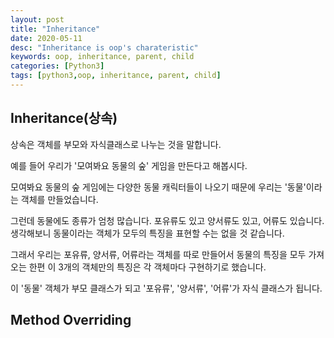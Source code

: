 ```yaml
---
layout: post
title: "Inheritance"
date: 2020-05-11
desc: "Inheritance is oop's charateristic"
keywords: oop, inheritance, parent, child
categories: [Python3]
tags: [python3,oop, inheritance, parent, child]
---
```


## Inheritance(상속)

상속은 객체를 부모와 자식클래스로 나누는 것을 말합니다. 

예를 들어 우리가 '모여봐요 동물의 숲' 게임을 만든다고 해봅시다. 

모여봐요 동물의 숲 게임에는 다양한 동물 캐릭터들이 나오기 때문에 우리는 '동물'이라는 객체를 만들었습니다. 

그런데 동물에도 종류가 엄청 많습니다. 
포유류도 있고 양서류도 있고, 어류도 있습니다. 생각해보니 동물이라는 객체가 모두의 특징을 표현할 수는 없을 것 같습니다.

그래서 우리는 포유류, 양서류, 어류라는 객체를 따로 만들어서 동물의 특징을 모두 가져오는 한편 이 3개의 객체만의 특징은 각 객체마다 구현하기로 했습니다.

이 '동물' 객체가 부모 클래스가 되고
'포유류', '양서류', '어류'가 자식 클래스가 됩니다.










## Method Overriding